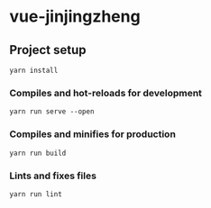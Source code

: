 # vue-jinjingzheng

## Project setup
```
yarn install
```

### Compiles and hot-reloads for development
```
yarn run serve --open
```

### Compiles and minifies for production
```
yarn run build
```

### Lints and fixes files
```
yarn run lint
```
